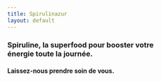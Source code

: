 ```yaml
---
title: Spirulinazur
layout: default
---
```


<div class="text-color">

  <h3> Spiruline,  la superfood pour booster votre <br> énergie toute la journée.</h3>

  <h4> Laissez-nous prendre soin de vous. </h4>

</div>

<!---
<div style='display: flex;   flex-direction: row;'>

  <h6 class="discount-text"> <strong> 20% REDUCTION </strong> <em style='color: white;'>   au lancement pour les abonnés à la newsletter ! </em>   </h6>

</div>

-->


